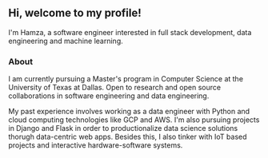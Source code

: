 ## Hi, welcome to my profile!

I'm Hamza, a software engineer interested in full stack development, data engineering and machine learning. 

### About
I am currently pursuing a Master's program in Computer Science at the University of Texas at Dallas. Open to research and open source collaborations in software engineering and data engineering.

My past experience involves working as a data engineer with Python and cloud computing technologies like GCP and AWS. I'm also pursuing projects in Django and Flask in order to productionalize data science solutions thorugh data-centric web apps. Besides this, I also tinker with IoT based projects and interactive hardware-software systems.

